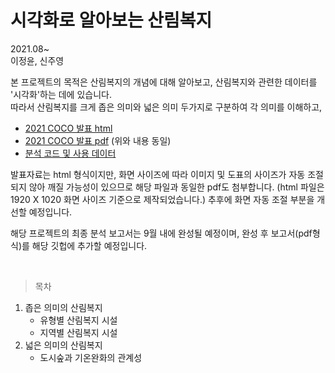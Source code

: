 # 시각화로 알아보는 산림복지

2021.08~  
이정윤, 신주영 

본 프로젝트의 목적은 산림복지의 개념에 대해 알아보고, 산림복지와 관련한 데이터를 '시각화'하는 데에 있습니다.    
따라서 산림복지를 크게 좁은 의미와 넓은 의미 두가지로 구분하여 각 의미를 이해하고, 

- [2021 COCO 발표 html]()
- [2021 COCO 발표 pdf](https://github.com/JeongYunLee/Forest_Welfare/blob/main/presentation/2021%20COCO_presentation%20(pdf)/2021%20COCO.pdf) (위와 내용 동일)
- [분석 코드 및 사용 데이터]()

발표자료는 html 형식이지만, 화면 사이즈에 따라 이미지 및 도표의 사이즈가 자동 조절되지 않아 깨질 가능성이 있으므로 해당 파일과 동일한 pdf도 첨부합니다. 
(html 파일은 1920 X 1020 화면 사이즈 기준으로 제작되었습니다.) 추후에 화면 자동 조절 부분을 개선할 예정입니다. 

해당 프로젝트의 최종 분석 보고서는 9월 내에 완성될 예정이며, 완성 후 보고서(pdf형식)를 해당 깃헙에 추가할 예정입니다.   

<br>

> 목차
1. 좁은 의미의 산림복지
    * 유형별 산림복지 시설
    * 지역별 산림복지 시설
3. 넓은 의미의 산림복지
    * 도시숲과 기온완화의 관계성 
